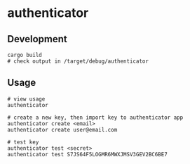 # authenticator

## Development

```shell
cargo build
# check output in /target/debug/authenticator
```

## Usage

```shell
# view usage
authenticator

# create a new key, then import key to authenticator app
authenticator create <email>
authenticator create user@email.com

# test key
authenticator test <secret>
authenticator test S7JS64F5LOGMR6MWXJMSV3GEV2BC6BE7

```
